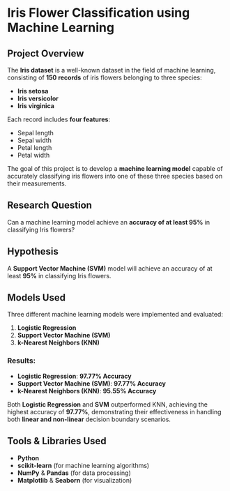 # Iris Flower Classification using Machine Learning

## Project Overview

The **Iris dataset** is a well-known dataset in the field of machine learning, consisting of **150 records** of iris flowers belonging to three species:
- **Iris setosa**
- **Iris versicolor**
- **Iris virginica**

Each record includes **four features**:
- Sepal length
- Sepal width
- Petal length
- Petal width

The goal of this project is to develop a **machine learning model** capable of accurately classifying iris flowers into one of these three species based on their measurements.

## Research Question

Can a machine learning model achieve an **accuracy of at least 95%** in classifying Iris flowers?

## Hypothesis

A **Support Vector Machine (SVM)** model will achieve an accuracy of at least **95%** in classifying Iris flowers.

## Models Used

Three different machine learning models were implemented and evaluated:
1. **Logistic Regression**
2. **Support Vector Machine (SVM)**
3. **k-Nearest Neighbors (KNN)**

### Results:
- **Logistic Regression**: **97.77% Accuracy**
- **Support Vector Machine (SVM)**: **97.77% Accuracy**
- **k-Nearest Neighbors (KNN)**: **95.55% Accuracy**

Both **Logistic Regression** and **SVM** outperformed KNN, achieving the highest accuracy of **97.77%**, demonstrating their effectiveness in handling both **linear and non-linear** decision boundary scenarios.

## Tools & Libraries Used

- **Python**
- **scikit-learn** (for machine learning algorithms)
- **NumPy** & **Pandas** (for data processing)
- **Matplotlib** & **Seaborn** (for visualization)


